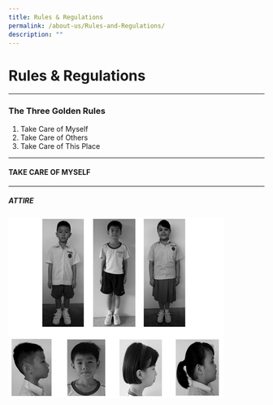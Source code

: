```yaml
---
title: Rules & Regulations
permalink: /about-us/Rules-and-Regulations/
description: ""
---
```

Rules & Regulations
===================

  

---

### The Three Golden Rules

1.  Take Care of Myself
2.  Take Care of Others
3.  Take Care of This Place

  





--------------------------------------------------------------------------------------

#### TAKE CARE OF MYSELF
-------------------

##### ATTIRE

![](/images/RR.jpeg)